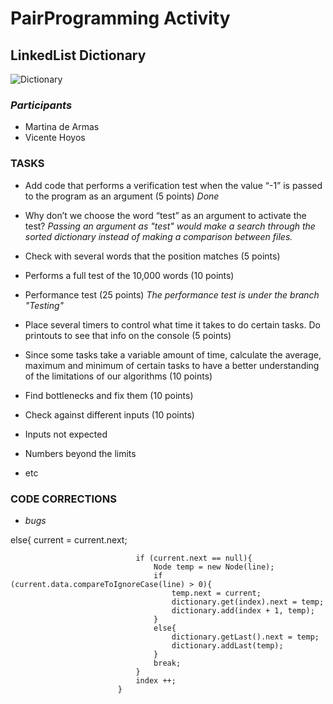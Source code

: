 # PairProgramming Activity

## LinkedList Dictionary
![Dictionary](https://www.dailydot.com/wp-content/uploads/d89/cd/ddc38d1af1e11ba9835fedd40edf574d.jpg)

### _Participants_

- Martina de Armas
- Vicente Hoyos

### TASKS

- Add code that performs a verification test when the value “-1” is passed to the program as an argument
(5 points)
_Done_

- Why don’t we choose the word “test” as an argument to activate the test?
_Passing an argument as "test" would make a search through the sorted dictionary instead of making a comparison between files._

- Check with several words that the position matches (5 points)
- Performs a full test of the 10,000 words (10 points)
- Performance test (25 points) _The performance test is under the branch "Testing"_
- Place several timers to control what time it takes to do certain tasks. Do printouts to see that info on the
console (5 points)
- Since some tasks take a variable amount of time, calculate the average, maximum and minimum of
certain tasks to have a better understanding of the limitations of our algorithms (10 points)
- Find bottlenecks and fix them (10 points)
- Check against different inputs (10 points)
- Inputs not expected
- Numbers beyond the limits
- etc

### CODE CORRECTIONS

- *bugs*

else{
                                current = current.next;    
                                
                                if (current.next == null){
                                    Node temp = new Node(line);
                                    if (current.data.compareToIgnoreCase(line) > 0){
                                        temp.next = current;
                                        dictionary.get(index).next = temp;
                                        dictionary.add(index + 1, temp);
                                    }
                                    else{
                                        dictionary.getLast().next = temp;
                                        dictionary.addLast(temp);                         
                                    }
                                    break;
                                }
                                index ++;
                            }
